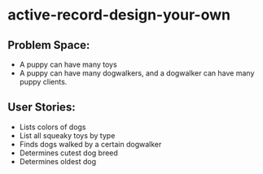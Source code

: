 # active-record-design-your-own

## Problem Space:

* A puppy can have many toys
* A puppy can have many dogwalkers, and a dogwalker can have many puppy clients.

## User Stories:

* Lists colors of dogs
* List all squeaky toys by type
* Finds dogs walked by a certain dogwalker
* Determines cutest dog breed
* Determines oldest dog